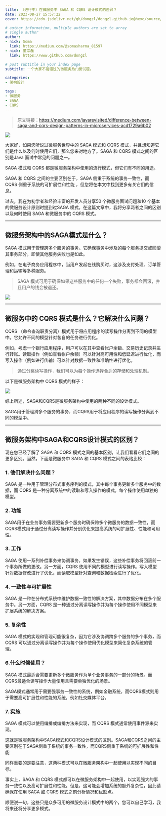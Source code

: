 ```yaml
---
title: （进行中）在微服务中 SAGA 和 CQRS 设计模式的差异？
date: 2023-08-27 15:57:22
cover: https://cdn.jsdelivr.net/gh/dongzl/dongzl.github.io@hexo/source/images/cover/SAGA_vs_CQRS.png

# author information, multiple authors are set to array
# single author
author:
- nick: Soma
  link: https://medium.com/@somasharma_81597
- nick: 董宗磊
  link: https://www.github.com/dongzl

# post subtitle in your index page
subtitle: 一个大家不能错过的微服务热门面试题。

categories:
- 架构设计

tags:
- 微服务
- SAGA
- CQRS
---
```


> 原文链接：https://medium.com/javarevisited/difference-between-saga-and-cqrs-design-patterns-in-microservices-acd1729a6b02

<img src="https://cdn.jsdelivr.net/gh/dongzl/dongzl.github.io@hexo/source/images/2023/23.Difference-Between-SAGA-CQRS-Design-Patterns-Microservices/01.webp"/>

大家好，如果您听说过微服务世界中的 SAGA 模式和 CQRS 模式，并且想知道它们是什么以及何时使用它们，那么您来对地方了。SAGA 和 CQRS 模式之间的区别是Java 面试中常见的问题之一。

SAGA 模式和 CQRS 都是微服务架构中使用的流行模式，但它们有不同的用途。

SAGA 和 CQRS 之间的主要区别在于，SAGA 侧重于系统的事务一致性，而 CQRS 侧重于系统的可扩展性和性能 ，但您将在本文中找到更多有关它们的信息。

过去，我在为初学者和经验丰富的开发人员分享50 个微服务面试问题和10 个基本的微服务设计原则时提到过SAGA 模式，在这篇文章中，我将分享两者之间的区别以及何时使用 SAGA 和微服务中的 CQRS 模式。

<hr />

## 微服务架构中的SAGA模式是什么？

SAGA 模式用于管理跨多个服务的事务。它确保事务中涉及的每个服务提交或回滚其事务部分，即使其他服务失败也是如此。

例如，在电子商务应用程序中，当用户发起在线购买时，这涉及支付处理、订单管理和运输等多种服务。

> SAGA 模式可用于确保如果这些服务中的任何一个失败，事务都会回滚，并且用户的钱会被退还。

<img src="https://cdn.jsdelivr.net/gh/dongzl/dongzl.github.io@hexo/source/images/2023/23.Difference-Between-SAGA-CQRS-Design-Patterns-Microservices/02.webp"/>

<hr />

## 微服务中的 CQRS 模式是什么？它解决什么问题？

CQRS （命令查询职责分离）模式用于将应用程序的读写操作分离到不同的模型中。它允许不同的模型针对各自的任务进行优化。

例如，考虑一个银行应用程序，用户可以在其中查看帐户余额、交易历史记录并进行转账。读取操作（例如查看帐户余额）可以针对高可用性和低延迟进行优化，而写入操作（例如进行传输）可以针对数据一致性和准确性进行优化。

> 通过分离读写操作，我们可以为每个操作选择合适的存储和处理机制。

以下是微服务架构中 CQRS 模式的样子：

<img src="https://cdn.jsdelivr.net/gh/dongzl/dongzl.github.io@hexo/source/images/2023/23.Difference-Between-SAGA-CQRS-Design-Patterns-Microservices/03.webp"/>

综上所述，SAGA和CQRS是微服务架构中使用的两种不同的设计模式。

SAGA用于管理跨多个服务的事务，而CQRS用于将应用程序的读写操作分离到不同的模型中。

<hr />

## 微服务架构中SAGA和CQRS设计模式的区别？

现在您已经了解了 SAGA 和 CQRS 模式之间的基本区别，让我们看看它们之间的更多区别。当然，下面是微服务中 SAGA 和 CQRS 模式之间的表格比较：

### 1. 他们解决什么问题？

SAGA 是一种用于管理分布式事务序列的模式，其中每个事务更新多个服务中的数据，而 CQRS 是一种分离系统中的读取和写入操作的模式，每个操作使用单独的模型。

### 2. 功能

SAGA用于在业务事务需要更新多个服务时确保跨多个微服务的数据一致性，而CQRS模式用于通过分离读写操作并分别优化来提高系统的可扩展性、性能和可用性。

### 3. 工作

SAGA 使用一系列补偿事务来协调事务，如果发生错误，这些补偿事务将回滚前一个事务所做的更改。另一方面，CQRS 使用不同的模型进行读写操作。写入模型针对数据修改进行了优化，而读取模型针对查询和数据检索进行了优化。

### 4. 一致性与可扩展性
   
SAGA 是一种在分布式系统中维护数据一致性的解决方案，其中数据分布在多个服务中。另一方面，CQRS 是一种通过分离读写操作并为每个操作使用不同模型来扩展系统的解决方案。

### 5. 复杂性
   
SAGA 模式的实现和管理可能很复杂，因为它涉及协调跨多个服务的多个事务，而 CQRS 可以通过分离读写操作并为每个操作使用优化模型来简化复杂系统的管理。

### 6.什么时候使用？

SAGA 模式最适合需要更新多个微服务作为单个业务事务的一部分的场景。而CQRS最适合读写操作大量使用且需要单独优化的场景。

SAGA模式通常用于需要强事务一致性的系统，例如金融系统，而CQRS模式则用于需要高可扩展性和性能的系统，例如社交媒体平台。

### 7. 实施

SAGA 模式可以使用编排或编排方法来实现，而 CQRS 模式通常使用事件源来实现。

这就是微服务架构中SAGA模式和CQRS设计模式的区别。SAGA和CQRS之间的主要区别在于SAGA侧重于系统的事务一致性，而CQRS侧重于系统的可扩展性和性能

同样重要的是要注意，这两种模式可以在微服务架构中一起使用以实现不同的目标。

事实上，SAGA 和 CQRS 模式都可以在微服务架构中一起使用，以实现强大的事务一致性以及高可扩展性和性能。但是，这可能会增加系统的额外复杂性，因此请确保在使用 SAGA 或 CQRS 模式之前分析情况和优缺点。

顺便说一句，这些只是众多可用的微服务设计模式中的两个，您可以自己学习，我将来还将分享更多模式。
